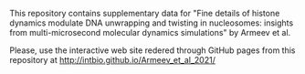 This repository contains supplementary data for 
"Fine details of histone dynamics modulate DNA unwrapping and twisting in nucleosomes: insights from multi-microsecond molecular dynamics simulations" by Armeev et al.

Please, use the interactive web site redered through GitHub pages from this repository at http://intbio.github.io/Armeev_et_al_2021/
